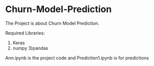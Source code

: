 # Churn-Model-Prediction

The Project is about Churn Model Prediction.

Required Libraries:
1) Keras
2) numpy
3)pandas

Ann.ipynb is the project code and Prediction1.ipynb is for predictions

